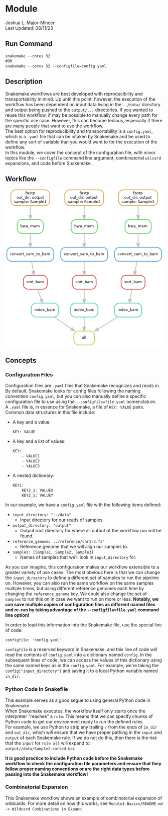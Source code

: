 # Module 
Joshua L. Major-Mincer  
Last Updated: 08/11/23

## Run Command
```
snakemake --cores 32
#OR
snakemake --cores 32 --configfile=config.yaml
```
## Description
Snakemake workflows are best developed with reproducibility and transportability in mind. Up until this point, however, the execution of the workflow has been dependent on input data living in the `../data/` directory and output being pushed to the `output/...` directories. If you wanted to reuse this workflow, if may be possible to manually change every path for the specific use case. However, this can become tedious, especially if there are many people that want to use the workflow.  
The best option for reproducibility and transportability is a `config.yaml`, which is a `.yaml` file that can be intaken by Snakemake and be used to define any sort of variable that you would want to for the execution of the workflow.  
In this module, we cover the concept of the configuration file, with minor topics like the `--configfile` command line argument, combinatorial `wilcard` expansions, and code before Snakemake. 

## Workflow
![DAG](dag.png)

## Concepts
### Configuration Files
Configuration files are `.yaml` files that Snakemake recognizes and reads in. By default, Snakemake looks for config files following the naming convention `config.yaml`, but you can also manually define a specific configuration file to use using the `--configfile=file.yaml` nomenclature.  
A `.yaml` file is, in essence for Snakemake, a file of `KEY: VALUE` pairs. Common data structures in this file include:  
* A key and a value: 
    ```
    KEY: VALUE
    ```
* A key and a list of values: 
    ```
    KEY: 
        - VALUE1
        - VALUE2
        - VALUE3
    ```
* A nested dictionary: 
    ```
    KEY1: 
        KEY2_1: VALUEX
        KEY2_1: VALUEY
    ```

In our example, we have a `config.yaml` file with the following items defined: 
* `input_directory: "../data"`
    * Input directory for our reads of samples. 
* `output_directory: "output"`
    * Output root directory for where all output of the workflow run will be found. 
* `reference_genome: ../reference/chr1-3.fa"`
    * Reference genome that we will align our samples to. 
* `samples: [Sample1, Sample2, Sample3]`
    * Names of samples that we'll look in `input_directory` for. 

As you can imagine, this configuration makes our workflow extensible to a greater variety of use cases. The most obvious here is that we can change the `input_directory` to define a different set of samples to run the pipeline on. However, you can also run the same workflow on the same samples multiple times, but using different reference genomes each time by changing the `reference_genome` key. We could also change the set of `samples` to run this on in case we want to run on more or less. **Notably, we can save multiple copies of configuration files as different named files and re-run by taking advantage of the `--configfile=file.yaml` command line option!**  

In order to load this information into the Snakemake file, use the special line of code: 
```
configfile: 'config.yaml'
```

`configfile` is a reserved keyword in Snakemake, and this line of code will read the contents of `config.yaml` into a dictionary named `config`. In the subsequent lines of code, we can access the values of this dictionary using the same named keys as in the `config.yaml`. For example, we're taking the `config["input_directory"]` and saving it to a local Python variable named `in_dir`. 

### Python Code in Snakefile
This example serves as a good segue to using general Python code in Snakemake.  
When Snakemake executes, the workflow itself only starts once the interpreter "reaches" a `rule`. This means that we can specify chunks of Python code to get our environment ready to run the defined rules.  
For example, we use Python to strip any trailing `/` from the ends of `in_dir` and `out_dir`, which will ensure that we have proper pathing in the `input` and `output` of each Snakemake rule. If we do not do this, then there is the risk that the `input` for `rule all` will expand to:  
`output//data/Sample1-sorted.bai`  

**It is good practice to include Python code before the Snakemake workflow to check the configuration file parameters and ensure that they follow proper naming conventions or are the right data types before passing into the Snakemake workflow!**

### Combinatorial Expansion 
This Snakemake workflow shows an example of combinatorial expansion of wildcards. For more detail on how this works, see `Module1-Basics/README.md -> Wildcard Combinations in Expand`. 